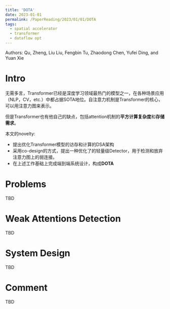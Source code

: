```yaml
---
title: 'DOTA'
date: 2023-01-01
permalink: /PaperReading/2023/01/01/DOTA
tags:
  - spatial accelerator
  - transformer
  - dataflow opt
---
```


Authors: Qu, Zheng, Liu Liu, Fengbin Tu, Zhaodong Chen, Yufei Ding, and Yuan Xie



  

# Intro

无需多言，Transformer已经是深度学习领域最热门的模型之一，在各种场景应用（NLP，CV，etc.）中都占据SOTA地位。自注意力机制是Transformer的核心，可以用注意力图来表示。

但是Transformer也有他自己的缺点，包括attention机制的**平方计算复杂度**和**存储需求**。



本文的novelty:

* 提出优化Transformer模型的访存和计算的DSA架构
* 采用co-design的方式，提出一种优化了的轻量级Detector，用于检测和放弃注意力图上的弱连接。
* 在上述工作基础上完成端到端系统设计，构成**DOTA**

# Problems

TBD

# Weak Attentions Detection

TBD

# System Design

TBD

# Comment

TBD




